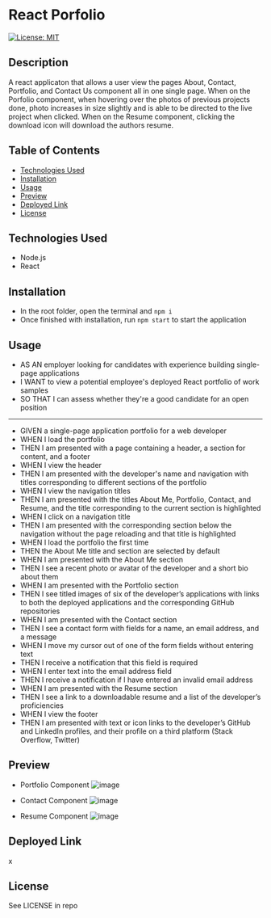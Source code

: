 # React Porfolio
[![License: MIT](https://img.shields.io/badge/License-MIT-yellow.svg)](https://opensource.org/licenses/MIT)

## Description

A react applicaton that allows a user view the pages About, Contact, Portfolio, and Contact Us component all in one single page. When on the Porfolio component, when hovering over the photos of previous projects done, photo increases in size slightly and is able to be directed to the live project when clicked. When on the Resume component, clicking the download icon will download the authors resume.

## Table of Contents

- [Technologies Used](#technolgies-used)
- [Installation](#installation)
- [Usage](#usage)
- [Preview](#preview)
- [Deployed Link](#deployed-link)
- [License](#license)

## Technologies Used

- Node.js
- React

## Installation

- In the root folder, open the terminal and `npm i`
- Once finished with installation, run `npm start` to start the application

## Usage

- AS AN employer looking for candidates with experience building single-page applications
- I WANT to view a potential employee's deployed React portfolio of work samples
- SO THAT I can assess whether they're a good candidate for an open position
---
- GIVEN a single-page application portfolio for a web developer
- WHEN I load the portfolio
- THEN I am presented with a page containing a header, a section for content, and a footer
- WHEN I view the header
- THEN I am presented with the developer's name and navigation with titles corresponding to different sections of the portfolio
- WHEN I view the navigation titles
- THEN I am presented with the titles About Me, Portfolio, Contact, and Resume, and the title corresponding to the current section is highlighted
- WHEN I click on a navigation title
- THEN I am presented with the corresponding section below the navigation without the page reloading and that title is highlighted
- WHEN I load the portfolio the first time
- THEN the About Me title and section are selected by default
- WHEN I am presented with the About Me section
- THEN I see a recent photo or avatar of the developer and a short bio about them
- WHEN I am presented with the Portfolio section
- THEN I see titled images of six of the developer’s applications with links to both the deployed applications and the corresponding GitHub repositories
- WHEN I am presented with the Contact section
- THEN I see a contact form with fields for a name, an email address, and a message
- WHEN I move my cursor out of one of the form fields without entering text
- THEN I receive a notification that this field is required
- WHEN I enter text into the email address field
- THEN I receive a notification if I have entered an invalid email address
- WHEN I am presented with the Resume section
- THEN I see a link to a downloadable resume and a list of the developer’s proficiencies
- WHEN I view the footer
- THEN I am presented with text or icon links to the developer’s GitHub and LinkedIn profiles, and their profile on a third platform (Stack Overflow, Twitter)

## Preview

- Portfolio Component
![image](https://user-images.githubusercontent.com/117130907/231257862-77c35eda-a67b-4608-b1b7-c32516a64734.png)

- Contact Component
![image](https://user-images.githubusercontent.com/117130907/231258010-4250a40c-cffe-4548-917d-44321c1d0877.png)

- Resume Component
![image](https://user-images.githubusercontent.com/117130907/231258111-0abdd219-5dc2-4989-ad2c-1cc6a67af7da.png)

## Deployed Link

x

## License

See LICENSE in repo